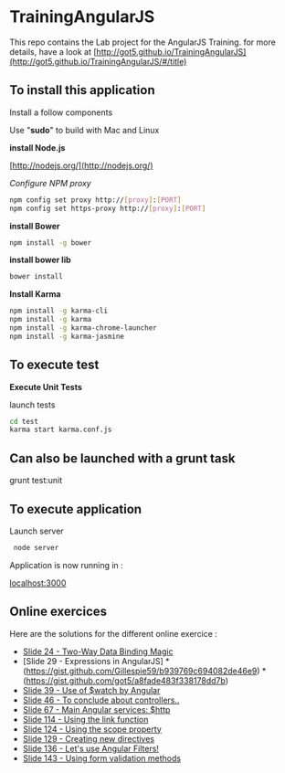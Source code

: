 TrainingAngularJS
=================

This repo  contains the Lab project for the AngularJS Training.
for more details, have a look at [http://got5.github.io/TrainingAngularJS](http://got5.github.io/TrainingAngularJS/#/title)

## To install this application

Install a follow components

Use "**sudo**" to build with Mac and Linux

**install Node.js**

[http://nodejs.org/](http://nodejs.org/)

_Configure NPM proxy_
```bash
npm config set proxy http://[proxy]:[PORT]
npm config set https-proxy http://[proxy]:[PORT]
```

**install Bower**
```bash
npm install -g bower
```

**install bower lib**
```bash
bower install
```

**Install Karma**
```bash
npm install -g karma-cli
npm install -g karma
npm install -g karma-chrome-launcher
npm install -g karma-jasmine
```

## To execute test

**Execute Unit Tests**

launch tests
 ```bash
cd test
karma start karma.conf.js
 ```

## Can also be launched with a grunt task
grunt test:unit

## To execute application

Launch server
```bash
 node server
```

Application is now running in :

[localhost:3000](localhost:3000)

## Online exercices
Here are the solutions for the different online exercice : 

* [Slide 24 - Two-Way Data Binding Magic](https://gist.github.com/got5/d699b5a4362d057fe995)
* [Slide 29 - Expressions in AngularJS] 
	*(https://gist.github.com/Gillespie59/b939769c694082de46e9)
	*(https://gist.github.com/got5/a8fade483f338178dd7b) 
* [Slide 39 - Use of $watch by Angular](https://gist.github.com/got5/a19fe6e66c3c9c927fad)
* [Slide 46 - To conclude about controllers..](https://gist.github.com/got5/65a58721d7ac7a2b8db3)
* [Slide 67 - Main Angular services: $http](https://gist.github.com/got5/e5eb8798533505f87329)
* [Slide 114 - Using the link function](https://gist.github.com/Gillespie59/1662dafec3c751ecb8a1)
* [Slide 124 - Using the scope property](https://gist.github.com/Gillespie59/b8456da17b466b4ec48a)
* [Slide 129 - Creating new directives](https://gist.github.com/Gillespie59/83721133ea613e8f590e)
* [Slide 136 - Let's use Angular Filters!](https://gist.github.com/Gillespie59/14e45c646d3823778148)
* [Slide 143 - Using form validation methods](https://gist.github.com/Gillespie59/d5fb574a13cd6ca1b9ac)





